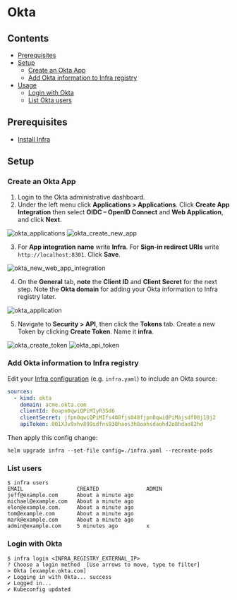 # Okta

## Contents

* [Prerequisites](#prerequisites)
* [Setup](#setup)
    * [Create an Okta App](#create-an-okta-app)
    * [Add Okta information to Infra registry](#add-okta-information-to-infra-registry)
* [Usage](#usage)
    * [Login with Okta](#log-in-with-okta)
    * [List Okta users](#list-okta-users)

## Prerequisites

* [Install Infra](../README.md#install)

## Setup

### Create an Okta App 

1. Login to the Okta administrative dashboard.
2. Under the left menu click **Applications > Applications**. Click **Create App Integration** then select **OIDC – OpenID Connect** and **Web Application**, and click **Next**.

![okta_applications](https://user-images.githubusercontent.com/5853428/124651126-67c9e780-de4f-11eb-98bd-def34bea95fd.png)
![okta_create_new_app](https://user-images.githubusercontent.com/5853428/124651919-60efa480-de50-11eb-9cb8-226f1c225191.png)

3. For **App integration name** write **Infra**. For **Sign-in redirect URIs** write `http://localhost:8301`. Click **Save**.

![okta_new_web_app_integration](https://user-images.githubusercontent.com/5853428/124652225-b88e1000-de50-11eb-8da3-36af6ba28bd8.png)

4. On the **General** tab, **note** the **Client ID** and **Client Secret** for the next step. Note the **Okta domain** for adding your Okta information to Infra registry later.

![okta_application](https://user-images.githubusercontent.com/5853428/125355241-a3febb80-e319-11eb-8fc6-84df2509f621.png)

5. Navigate to **Security > API**, then click the **Tokens** tab. Create a new Token by clicking **Create Token**. Name it **infra**.

![okta_create_token](https://user-images.githubusercontent.com/5853428/124652451-0276f600-de51-11eb-9d22-92262de76371.png)
![okta_api_token](https://user-images.githubusercontent.com/5853428/124652864-787b5d00-de51-11eb-81d8-e503babfdbca.png)

### Add Okta information to Infra registry

Edit your [Infra configuration](./configuration.md) (e.g. `infra.yaml`) to include an Okta source:

```yaml
sources:
  - kind: okta
    domain: acme.okta.com
    clientId: 0oapn0qwiQPiMIyR35d6
    clientSecret: jfpn0qwiQPiMIfs408fjs048fjpn0qwiQPiMajsdf08j10j2
    apiToken: 001XJv9xhv899sdfns938haos3h8oahsdaohd2o8hdao82hd
```

Then apply this config change:

```
helm upgrade infra --set-file config=./infra.yaml --recreate-pods
```

### List users

```
$ infra users
EMAIL                 CREATED               ADMIN
jeff@example.com      About a minute ago
michael@example.com   About a minute ago
elon@example.com.     About a minute ago
tom@example.com       About a minute ago
mark@example.com      About a minute ago
admin@example.com     5 minutes ago         x
```

### Login with Okta

```
$ infra login <INFRA_REGISTRY_EXTERNAL_IP>
? Choose a login method  [Use arrows to move, type to filter]
> Okta [example.okta.com]
✔ Logging in with Okta... success
✔ Logged in...
✔ Kubeconfig updated
```

